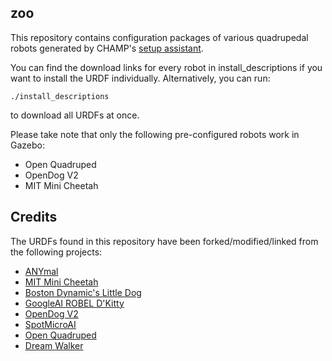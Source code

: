## zoo
This repository contains configuration packages of various quadrupedal robots generated by CHAMP's [setup assistant](https://github.com/chvmp/champ).

You can find the download links for every robot in install_descriptions if you want to install the URDF individually. Alternatively, you can run:

    ./install_descriptions

to download all URDFs at once.

Please take note that only the following pre-configured robots work in Gazebo:

- Open Quadruped
- OpenDog V2
- MIT Mini Cheetah

## Credits

The URDFs found in this repository have been forked/modified/linked from the following projects:

- [ANYmal](https://github.com/ANYbotics/anymal_b_simple_description)
- [MIT Mini Cheetah](https://github.com/chvmp/mini-cheetah-gazebo-urdf)
- [Boston Dynamic's Little Dog](https://github.com/RobotLocomotion/LittleDog)
- [GoogleAI ROBEL D'Kitty](https://github.com/google-research/robel-scenes)
- [OpenDog V2](https://github.com/XRobots/openDogV2)
- [SpotMicroAI](https://gitlab.com/custom_robots/spotmicroai)
- [Open Quadruped](https://github.com/moribots/spot_mini_mini)
- [Dream Walker](https://github.com/Ohaginia/dream_walker)